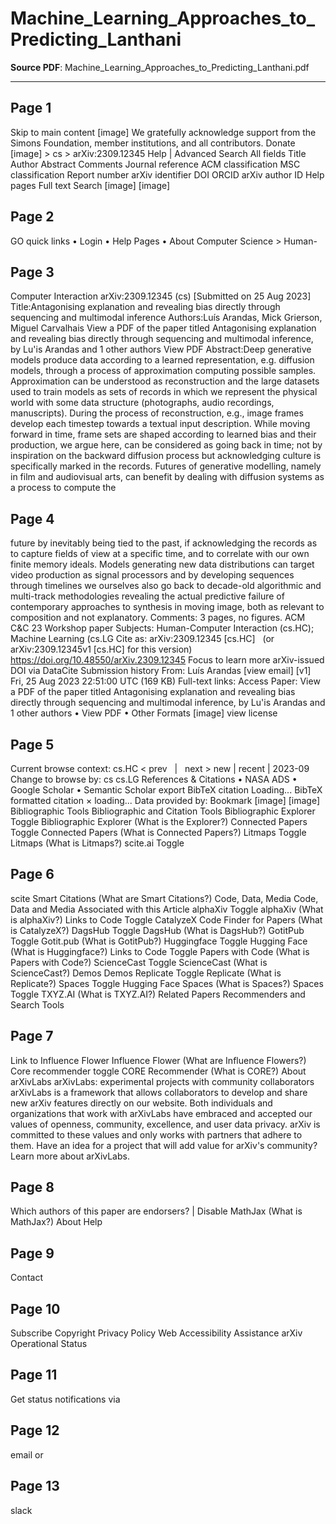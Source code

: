 # Machine_Learning_Approaches_to_Predicting_Lanthani

**Source PDF**: Machine_Learning_Approaches_to_Predicting_Lanthani.pdf

---

## Page 1

Skip to main content
[image]
We gratefully acknowledge support from the Simons Foundation,
member institutions, and all contributors. Donate
[image] > cs > arXiv:2309.12345
Help | Advanced Search
All fields Title Author Abstract Comments Journal reference ACM
classification MSC classification Report number arXiv identifier DOI
ORCID arXiv author ID Help pages Full text
Search
[image]
[image]

## Page 2

GO
quick links
•  Login
•  Help Pages
•  About
Computer Science > Human-

## Page 3

Computer Interaction
arXiv:2309.12345 (cs)
[Submitted on 25 Aug 2023]
Title:Antagonising explanation
and revealing bias directly
through sequencing and
multimodal inference
Authors:Luís Arandas, Mick Grierson, Miguel Carvalhais
View a PDF of the paper titled Antagonising explanation and
revealing bias directly through sequencing and multimodal
inference, by Lu\'is Arandas and 1 other authors
View PDF
Abstract:Deep generative models produce data
according to a learned representation, e.g. diffusion
models, through a process of approximation
computing possible samples. Approximation can be
understood as reconstruction and the large datasets
used to train models as sets of records in which we
represent the physical world with some data
structure (photographs, audio recordings,
manuscripts). During the process of reconstruction,
e.g., image frames develop each timestep towards a
textual input description. While moving forward in
time, frame sets are shaped according to learned
bias and their production, we argue here, can be
considered as going back in time; not by inspiration
on the backward diffusion process but
acknowledging culture is specifically marked in the
records. Futures of generative modelling, namely in
film and audiovisual arts, can benefit by dealing
with diffusion systems as a process to compute the

## Page 4

future by inevitably being tied to the past, if
acknowledging the records as to capture fields of
view at a specific time, and to correlate with our
own finite memory ideals. Models generating new
data distributions can target video production as
signal processors and by developing sequences
through timelines we ourselves also go back to
decade-old algorithmic and multi-track
methodologies revealing the actual predictive
failure of contemporary approaches to synthesis in
moving image, both as relevant to composition and
not explanatory.
Comments: 3 pages, no figures. ACM C&C 23 Workshop paper
Subjects:
Human-Computer Interaction (cs.HC); Machine Learning (cs.LG
Cite as:
arXiv:2309.12345 [cs.HC]
 
(or arXiv:2309.12345v1 [cs.HC] for this version)
 
https://doi.org/10.48550/arXiv.2309.12345
Focus to learn more
arXiv-issued DOI via DataCite
Submission history
From: Luís Arandas [view email]
[v1] Fri, 25 Aug 2023 22:51:00 UTC (169 KB)
Full-text links:
Access Paper:
View a PDF of the paper titled Antagonising explanation and
revealing bias directly through sequencing and multimodal
inference, by Lu\'is Arandas and 1 other authors
•  View PDF
•  Other Formats
[image] view license

## Page 5

Current browse context:
cs.HC
< prev   |   next >
new | recent | 2023-09
Change to browse by:
cs
cs.LG
References & Citations
•  NASA ADS
•  Google Scholar
•  Semantic Scholar
export BibTeX citation Loading...
BibTeX formatted citation
×
loading...
Data provided by:
Bookmark
[image] [image]
Bibliographic Tools
Bibliographic and Citation
Tools
Bibliographic Explorer Toggle
Bibliographic Explorer (What is the Explorer?)
Connected Papers Toggle
Connected Papers (What is Connected Papers?)
Litmaps Toggle
Litmaps (What is Litmaps?)
scite.ai Toggle

## Page 6

scite Smart Citations (What are Smart Citations?)
Code, Data, Media
Code, Data and Media
Associated with this Article
alphaXiv Toggle
alphaXiv (What is alphaXiv?)
Links to Code Toggle
CatalyzeX Code Finder for Papers (What is CatalyzeX?)
DagsHub Toggle
DagsHub (What is DagsHub?)
GotitPub Toggle
Gotit.pub (What is GotitPub?)
Huggingface Toggle
Hugging Face (What is Huggingface?)
Links to Code Toggle
Papers with Code (What is Papers with Code?)
ScienceCast Toggle
ScienceCast (What is ScienceCast?)
Demos
Demos
Replicate Toggle
Replicate (What is Replicate?)
Spaces Toggle
Hugging Face Spaces (What is Spaces?)
Spaces Toggle
TXYZ.AI (What is TXYZ.AI?)
Related Papers
Recommenders and Search
Tools

## Page 7

Link to Influence Flower
Influence Flower (What are Influence Flowers?)
Core recommender toggle
CORE Recommender (What is CORE?)
About arXivLabs
arXivLabs: experimental
projects with community
collaborators
arXivLabs is a framework that allows collaborators to develop and
share new arXiv features directly on our website.
Both individuals and organizations that work with arXivLabs have
embraced and accepted our values of openness, community,
excellence, and user data privacy. arXiv is committed to these
values and only works with partners that adhere to them.
Have an idea for a project that will add value for arXiv's
community? Learn more about arXivLabs.

## Page 8

Which authors of this paper are endorsers? | Disable MathJax (What
is MathJax?)
About
Help

## Page 9

Contact

## Page 10

Subscribe
Copyright
Privacy Policy
Web Accessibility Assistance
arXiv Operational Status

## Page 11

Get status notifications via

## Page 12

email or

## Page 13

slack

